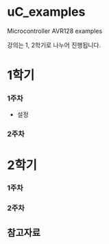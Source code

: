 # uC_examples
Microcontroller AVR128 examples

강의는 1, 2학기로 나누어 진행됩니다.
# 1학기
### 1주차
+ 설정
### 2주차

# 2학기
### 1주차
### 2주차 

## 참고자료
